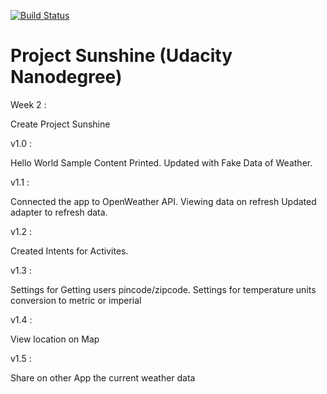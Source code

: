 [![Build Status](https://travis-ci.org/t2013anurag/Project-Sunshine.svg?branch=master)](https://travis-ci.org/t2013anurag/Project-Sunshine)
# Project Sunshine (Udacity Nanodegree)


Week 2 :

Create Project Sunshine

v1.0 :

  Hello World Sample Content Printed.
  Updated with Fake Data of Weather.

v1.1 :

  Connected the app to OpenWeather API.
  Viewing data on refresh
  Updated adapter to refresh data.

v1.2 : 

  Created Intents for Activites.
  
v1.3 : 
  
  Settings for Getting users pincode/zipcode.
  Settings for temperature units conversion to metric or imperial
  
v1.4 : 
  
  View location on Map
  
v1.5 : 
 
  Share on other App the current weather data
